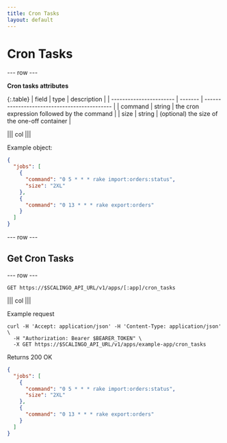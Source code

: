 ```yaml
---
title: Cron Tasks
layout: default
---
```


# Cron Tasks

--- row ---

**Cron tasks attributes**

{:.table}
| field                   | type    | description                                  |
| ----------------------- | ------- | -------------------------------------------- |
| command                 | string  | the cron expression followed by the command  |
| size                    | string  | (optional) the size of the one-off container |

||| col |||

Example object:

```json
{
  "jobs": [
    {
      "command": "0 5 * * * rake import:orders:status",
      "size": "2XL"
    },
    {
      "command": "0 13 * * * rake export:orders"
    }
  ]
}
```

--- row ---

## Get Cron Tasks

--- row ---

`GET https://$SCALINGO_API_URL/v1/apps/[:app]/cron_tasks`


||| col |||

Example request

```
curl -H 'Accept: application/json' -H 'Content-Type: application/json' \
  -H "Authorization: Bearer $BEARER_TOKEN" \
  -X GET https://$SCALINGO_API_URL/v1/apps/example-app/cron_tasks
```

Returns 200 OK

```json
{
  "jobs": [
    {
      "command": "0 5 * * * rake import:orders:status",
      "size": "2XL"
    },
    {
      "command": "0 13 * * * rake export:orders"
    }
  ]
}
```
